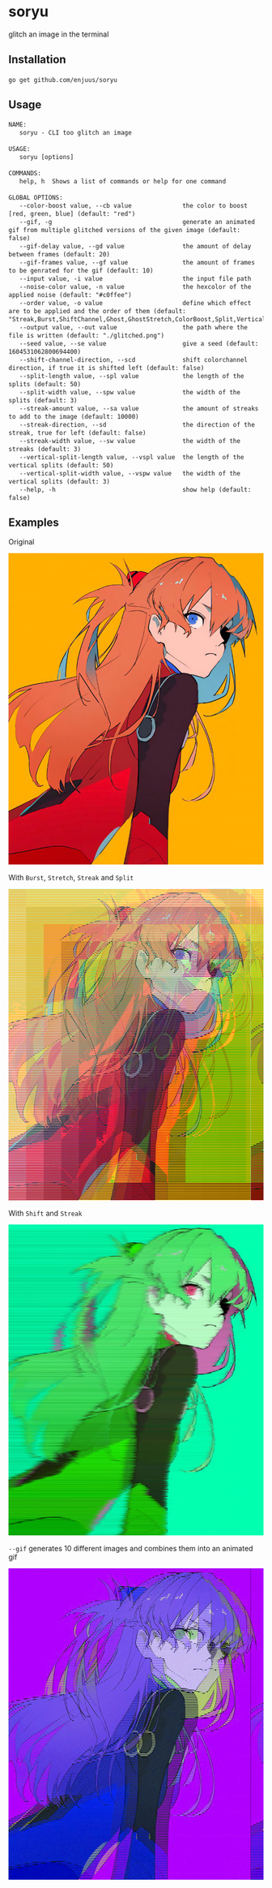 # soryu

glitch an image in the terminal

## Installation

`go get github.com/enjuus/soryu`

## Usage

```
NAME:
   soryu - CLI too glitch an image

USAGE:
   soryu [options]

COMMANDS:
   help, h  Shows a list of commands or help for one command

GLOBAL OPTIONS:
   --color-boost value, --cb value              the color to boost [red, green, blue] (default: "red")
   --gif, -g                                    generate an animated gif from multiple glitched versions of the given image (default: false)
   --gif-delay value, --gd value                the amount of delay between frames (default: 20) 
   --gif-frames value, --gf value               the amount of frames to be genrated for the gif (default: 10)
   --input value, -i value                      the input file path
   --noise-color value, -n value                the hexcolor of the applied noise (default: "#c0ffee")
   --order value, -o value                      define which effect are to be applied and the order of them (default: "Streak,Burst,ShiftChannel,Ghost,GhostStretch,ColorBoost,Split,VerticalSplit,Noise")
   --output value, --out value                  the path where the file is written (default: "./glitched.png")
   --seed value, --se value                     give a seed (default: 1604531062800694400)       
   --shift-channel-direction, --scd             shift colorchannel direction, if true it is shifted left (default: false)
   --split-length value, --spl value            the length of the splits (default: 50)
   --split-width value, --spw value             the width of the splits (default: 3)
   --streak-amount value, --sa value            the amount of streaks to add to the image (default: 10000)
   --streak-direction, --sd                     the direction of the streak, true for left (default: false)
   --streak-width value, --sw value             the width of the streaks (default: 3)
   --vertical-split-length value, --vspl value  the length of the vertical splits (default: 50)  
   --vertical-split-width value, --vspw value   the width of the vertical splits (default: 3)    
   --help, -h                                   show help (default: false)
```


## Examples

Original

![original image](https://raw.githubusercontent.com/enjuus/soryu/main/examples/example.png)


With `Burst`, `Stretch`, `Streak` and `Split`

![modified 1](https://raw.githubusercontent.com/enjuus/soryu/main/examples/burst-stretch-streak-split.png)

With `Shift` and `Streak`

![modified 2](https://raw.githubusercontent.com/enjuus/soryu/main/examples/shift-right-streak.png)

`--gif` generates 10 different images and combines them into an animated gif

![gif](https://raw.githubusercontent.com/enjuus/soryu/main/examples/gif-example.gif)